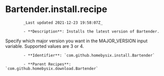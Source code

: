 # Bartender.install.recipe

            _Last updated 2021-12-23 19:58:07Z_

            - **Description**: Installs the latest version of Bartender.

Specify which major version you want in the MAJOR_VERSION input variable. Supported values are 3 or 4.

            - **Identifier**: `com.github.homebysix.install.Bartender`

            - **Parent Recipes**: `com.github.homebysix.download.Bartender`
